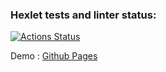 ### Hexlet tests and linter status:
[![Actions Status](https://github.com/Tatyana100500/layout-designer-project-lvl1/workflows/hexlet-check/badge.svg)](https://github.com/Tatyana100500/layout-designer-project-lvl1/actions)

Demo :
[Github Pages](https://Tatyana100500.github.io/layout-designer-project-lvl1/)